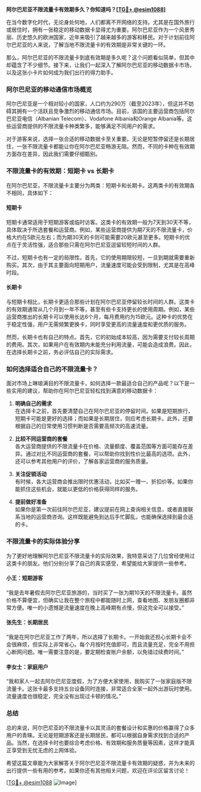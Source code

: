 **阿尔巴尼亚不限流量卡有效期多久？你知道吗？[[TG💪+ @esim1088](https://t.me/s/esim1088)]**

在当今数字化时代，无论身处何地，人们都离不开网络的支持。尤其是在国外旅行或居住时，拥有一张稳定的移动数据卡显得尤为重要。阿尔巴尼亚作为一个风景秀丽、历史悠久的欧洲国家，近年来吸引了越来越多的游客和移民。对于计划前往阿尔巴尼亚的人来说，了解当地不限流量卡的有效期是非常关键的一环。

那么，阿尔巴尼亚的不限流量卡到底有效期是多久呢？这个问题看似简单，但其中却蕴含了不少细节。接下来，让我们一起深入了解阿尔巴尼亚的移动数据卡市场，以及这张小卡片如何成为我们出行的得力助手。

### 阿尔巴尼亚的移动通信市场概览

阿尔巴尼亚是一个相对较小的国家，人口约为290万（截至2023年），但这并不妨碍其拥有一个活跃且竞争激烈的移动通信市场。目前，该国的主要运营商包括阿尔巴尼亚电信（Albanian Telecom）、Vodafone Albania和Orange Albania等。这些运营商提供的不限流量卡种类繁多，能够满足不同用户的需求。

对于游客来说，选择一张合适的移动数据卡至关重要。无论是短暂停留还是长期居住，一张不限流量卡都能让你在阿尔巴尼亚畅游无阻。然而，不同的卡种在有效期方面存在差异，因此我们需要仔细甄别。

### 不限流量卡的有效期：短期卡 vs 长期卡

在阿尔巴尼亚，不限流量卡主要分为两类：短期卡和长期卡。这两类卡的有效期各不相同，具体如下：

#### 短期卡

短期卡通常适用于短期游客或临时访客。这类卡的有效期一般为7天到30天不等，具体取决于所选套餐和运营商。例如，某些运营商提供为期7天的不限流量卡，价格大约在5欧元左右；而为期30天的卡则可能需要20欧元甚至更多。短期卡的优点在于灵活性强，适合那些只需在阿尔巴尼亚逗留较短时间的人群。

不过，短期卡也有一定的局限性。首先，它的使用期限较短，一旦到期就需要重新购买。其次，由于其主要面向短期用户，流量速度可能会受到限制，尤其是在高峰时段。

#### 长期卡

与短期卡相比，长期卡更适合那些计划在阿尔巴尼亚停留较长时间的人群。这类卡的有效期通常从几个月到一年不等，甚至有些卡支持更长的使用周期。例如，某些运营商推出的长期卡可以使用长达6个月，每月费用约为15欧元。这种卡的优势在于稳定性强，用户无需频繁更换卡，同时享受更高的流量速度和更优质的服务。

然而，长期卡也有自己的特点。首先，它的初始成本较高，因为需要支付较长周期的费用。其次，如果用户在有效期内未能充分利用流量，可能会造成浪费。因此，在选择长期卡之前，务必评估自己的实际需求。

### 如何选择适合自己的不限流量卡？

面对市场上琳琅满目的不限流量卡，如何选择一款最适合自己的产品呢？以下是一些实用的建议，帮助你在阿尔巴尼亚轻松找到满意的移动数据卡：

1. **明确自己的需求**  
   在选择卡之前，首先要清楚自己在阿尔巴尼亚的停留时间。如果是短期旅行，短期卡可能是更好的选择；而如果是长期居住，则应考虑长期卡。此外，还要根据自己的日常使用习惯判断是否需要高频次的高速流量。

2. **比较不同运营商的套餐**  
   各大运营商提供的不限流量卡在价格、流量额度、覆盖范围等方面可能存在差异。通过对比不同运营商的套餐，可以帮助你找到性价比最高的选项。此外，还可以参考其他用户的评价，了解各家运营商的服务质量。

3. **关注促销活动**  
   有时候，各大运营商会推出限时优惠活动，比如买一赠一、折扣价等。如果你能抓住这些机会，就能以更低的价格获得同样的服务。

4. **提前做好准备**  
   如果你是第一次前往阿尔巴尼亚，建议提前在网上查询相关信息，或者直接联系当地的运营商咨询。这样既能避免到达后手忙脚乱，也能确保选择到最合适的卡。

### 不限流量卡的实际体验分享

为了更好地理解阿尔巴尼亚不限流量卡的实际效果，我特意采访了几位曾经使用过这类卡的朋友。他们分别分享了自己的真实感受，希望能给大家提供一些参考。

#### 小王：短期游客
“我是去年暑假去阿尔巴尼亚旅游的，当时买了一张为期10天的不限流量卡。虽然价格不算便宜，但确实让我在整个旅程中都能随时上网，查看地图、发朋友圈都非常方便。唯一的小遗憾是流量速度在晚上高峰期有点慢，但这完全可以接受。”

#### 张先生：长期居民
“我是在阿尔巴尼亚工作了两年，所以选择了长期卡。一开始我还担心长期卡会不会很麻烦，但实际上非常省心。每个月按时充值即可，而且流量充足，完全不用担心断网问题。唯一需要注意的是，要定期检查账户余额，以免错过续费时间。”

#### 李女士：家庭用户
“我和家人一起去阿尔巴尼亚度假，为了方便大家使用，我购买了一张家庭版不限流量卡。这张卡最多支持五台设备同时连接，非常适合全家一起外出游玩时使用。流量速度也很稳定，完全没有出现过卡顿的情况。”

### 总结

总的来说，阿尔巴尼亚的不限流量卡以其灵活的套餐设计和实惠的价格赢得了众多用户的青睐。无论是短期游客还是长期居民，都可以根据自身需求找到合适的产品。当然，在选择卡时也要综合考虑价格、有效期和服务质量等因素，这样才能真正享受到无忧无虑的上网体验。

希望这篇文章能为大家解答关于阿尔巴尼亚不限流量卡有效期的疑惑，并为未来的出行提供一些有用的参考。如果你还有其他相关问题，欢迎在评论区留言讨论！

[[TG💪+ @esim1088](https://t.me/s/esim1088) ![Image](https://i.postimg.cc/4NQfJmqS/Snipaste-2025-05-13-00-14-12.png)]